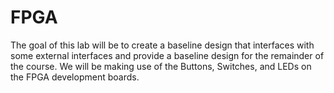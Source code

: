 # FPGA
The goal of this lab will be to create a baseline design that interfaces with some external  interfaces and provide a baseline design for the remainder of the course. We will be making use  of the Buttons, Switches, and LEDs on the FPGA development boards. 
